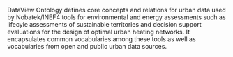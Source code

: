 DataView Ontology defines core concepts and relations for urban data used by Nobatek/INEF4 tools for environmental and energy assessments such as lifecyle assessments of sustainable territories and decision support evaluations for the design of optimal urban heating networks. It encapsulates common vocabularies among these tools as well as vocabularies from open and public urban data sources.